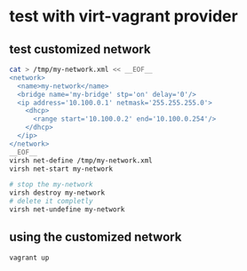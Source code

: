 # test with virt-vagrant provider

## test customized network

```bash
cat > /tmp/my-network.xml << __EOF__
<network>
  <name>my-network</name>
  <bridge name='my-bridge' stp='on' delay='0'/>
  <ip address='10.100.0.1' netmask='255.255.255.0'>
    <dhcp>
      <range start='10.100.0.2' end='10.100.0.254'/>
    </dhcp>
  </ip>
</network>
__EOF__
virsh net-define /tmp/my-network.xml
virsh net-start my-network

# stop the my-network
virsh destroy my-network
# delete it completly
virsh net-undefine my-network
```

## using the customized network

```bash
vagrant up
```
